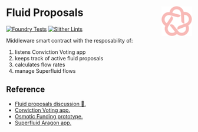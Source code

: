 # Fluid Proposals <a href="#"><img align="right" src=".github/assets/blossom-labs.svg" height="80px" /></a>

[![Foundry Tests](https://github.com/BlossomLabs/flow-controller/actions/workflows/ci.yml/badge.svg)](https://github.com/BlossomLabs/flow-controller/actions/workflows/ci.yml)
[![Slither Lints](https://github.com/BlossomLabs/flow-controller/actions/workflows/lint.yml/badge.svg)](https://github.com/BlossomLabs/flow-controller/actions/workflows/lint.yml)

Middleware smart contract with the resposability of:
1. listens Conviction Voting app
2. keeps track of active fluid proposals
3. calculates flow rates
4. manage Superfluid flows

## Reference

- [Fluid proposals discussion 🚰.](https://github.com/1Hive/gardens/discussions/536)
- [Conviction Voting app.](https://github.com/1Hive/conviction-voting-app)
- [Osmotic Funding prototype.](https://github.com/BlossomLabs/osmotic-funding)
- [Superfluid Aragon app.](https://github.com/BlossomLabs/superfluid-aragon-app)

